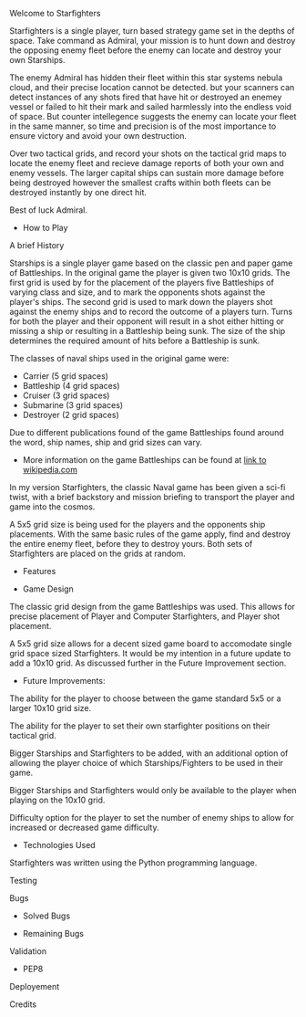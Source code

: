 Welcome to Starfighters

Starfighters is a single player, turn based strategy game set in the depths of space. Take command as Admiral, your mission is to hunt down and destroy the opposing enemy fleet before the enemy can locate and destroy your own Starships.

The enemy Admiral has hidden their fleet within this star systems nebula cloud, and their precise location cannot be detected. but your scanners can detect instances of any shots fired that have hit or destroyed an enemey vessel or failed to hit their mark and sailed harmlessly into the endless void of space. But counter intellegence suggests the enemy can locate your fleet in the same manner, so time and precision is of the most importance to ensure victory and avoid your own destruction.

Over two tactical grids, and record your shots on the tactical grid maps to locate the enemy fleet and recieve damage reports of both your own and enemy vessels. The larger capital ships can sustain more damage before being destroyed however the smallest crafts within both fleets can be destroyed instantly by one direct hit.

Best of luck Admiral.


- How to Play

A brief History 

Starships is a single player game based on the classic pen and paper game of Battleships. In the original game the player is given two 10x10 grids. The first grid is used by for the placement of the players five Battleships of varying class and size, and to mark the opponents shots against the player's ships. The second grid is used to mark down the players shot against the enemy ships and to record the outcome of a players turn. Turns for both the player and their opponent will result in a shot either hitting or missing a ship or resulting in a Battleship being sunk. The size of the ship determines the required amount of hits before a Battleship is sunk.

The classes of naval ships used in the original game were:

- Carrier (5 grid spaces)
- Battleship (4 grid spaces)
- Cruiser (3 grid spaces)
- Submarine (3 grid spaces)
- Destroyer (2 grid spaces)

Due to different publications found of the game Battleships found around the word, ship names, ship and grid sizes can vary.

- More information on the game Battleships can be found at [link to wikipedia.com](https://en.wikipedia.org/wiki/Battleship_game)

In my version Starfighters, the classic Naval game has been given a sci-fi twist, with a brief backstory and mission briefing to transport the player and game into the cosmos. 

A 5x5 grid size is being used for the players and the opponents ship placements. With the same basic rules of the game apply, find and destroy the entire enemy fleet, before they to destroy yours. Both sets of Starfighters are placed on the grids at random. 

- Features


- Game Design

The classic grid design from the game Battleships was used. This allows for precise placement of Player and Computer Starfighters, and Player shot placement.

A 5x5 grid size allows for a decent sized game board to accomodate single grid space sized Starfighters.
It would be my intention in a future update to add a 10x10 grid. As discussed further in the Future Improvement section.  

- Future Improvements:

The ability for the player to choose between the game standard 5x5 or a larger 10x10 grid size.

The ability for the player to set their own starfighter positions on their tactical grid.

Bigger Starships and Starfighters to be added, with an additional option of allowing the player choice of which Starships/Fighters to be used in their game. 

Bigger Starships and Starfighters would only be available to the player when playing on the 10x10 grid.

Difficulty option for the player to set the number of enemy ships to allow for increased or decreased game difficulty.

- Technologies Used

Starfighters was written using the Python programming language.

Testing

Bugs

- Solved Bugs

- Remaining Bugs



Validation

- PEP8



Deployement


Credits